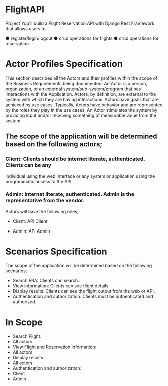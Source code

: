 # FlightAPI

Project
You’ll build a Flight Reservation API with 
Django Rest Framework that allows users to

● register/login/logout
● crud operations for flights
● crud operations for reservation


# Actor Profiles Specification
This section describes all the Actors and their profiles within the scope of the Business
Requirements being documented. An Actor is a person, organization, or an external
system/sub-system/program that has interactions with the Application. Actors, by definition, are
external to the system with which they are having interactions. Actors have goals that are
achieved by use cases. Typically, Actors have behavior and are represented by the roles they
play in the use cases. An Actor stimulates the system by providing input and/or receiving
something of measurable value from the system. 

## The scope of the application will be determined based on the following actors;

### Client:  Clients should be internet literate, authenticated. Clients can be any
individual using the web interface or any system or application using
the programmatic access to the API.

### Admin: Internet literate, authenticated. Admin is the representative from the vendor.

Actors will have the following roles;
- Client: API Client

- Admin: API Admin

# Scenarios Specification

The scope of the application will be determined based on the following scenarios;
- Search FRA: Clients can search..
- View information: Clients can see flight details.
- Display results: Clients can see the flight output from the web or API.
- Authentication and authorization: Clients must be authenticated and authorized.


# In Scope

- Search Flight:
- All actors
- View Flight and Reservation information:
- All actors
- Display results:
- All actors
- Authentication and authorization:
- Client
- Admin
